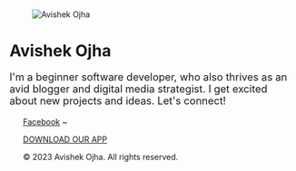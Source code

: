 <!-- wp:spacer -->
<div style="height:100px" aria-hidden="true" class="wp-block-spacer"></div>
<!-- /wp:spacer -->

<!-- wp:image {"align":"center","id":6,"sizeSlug":"medium","linkDestination":"none","className":"is-style-rounded"} -->
<figure class="wp-block-image aligncenter size-medium is-style-rounded"><img src="https://ojhaavicode.files.wordpress.com/2023/07/picsart_23-07-08_15-16-26-741.jpg?w=181" alt="Avishek Ojha" class="wp-image-6"/></figure>
<!-- /wp:image -->

<!-- wp:heading {"textAlign":"center","level":1,"className":"margin-bottom-half"} -->
<h1 class="wp-block-heading has-text-align-center margin-bottom-half">Avishek Ojha</h1>
<!-- /wp:heading -->

<!-- wp:paragraph {"align":"center","style":{"typography":{"fontSize":18}}} -->
<p class="has-text-align-center" style="font-size:18px">I'm a beginner software developer, who also thrives as an avid blogger and digital media strategist. I get excited about new projects and ideas. Let's connect!</p>
<!-- /wp:paragraph -->

<!-- wp:social-links {"align":"center"} -->
<ul class="wp-block-social-links aligncenter">




<html>
<head>
  
</head>
<body>
    <a href="https://www.facebook.com/rbabhishek10?mibextid=b06tZ0" target="_blank">Facebook</a>
    <head>~

<a href="https://www.appcreator24.com/app2757290-xomk9w" target="_blank">DOWNLOAD OUR APP</a></head>
  


<footer>
<p>&copy; 2023 Avishek Ojha. All rights reserved.</p>
</footer>
